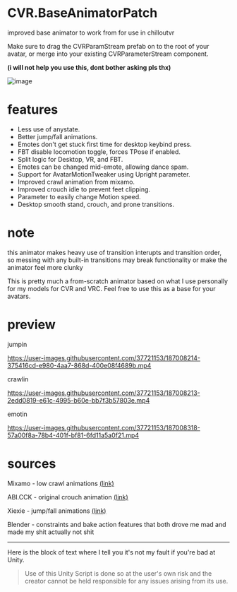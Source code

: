 # CVR.BaseAnimatorPatch
improved base animator to work from for use in chilloutvr

Make sure to drag the CVRParamStream prefab on to the root of your avatar, or merge into your existing CVRParameterStream component.

**(i will not help you use this, dont bother asking pls thx)**

![image](https://user-images.githubusercontent.com/37721153/187007646-68e4b525-009d-4161-a16e-e2e6e84773e4.png)

# features
* Less use of anystate.
* Better jump/fall animations.
* Emotes don't get stuck first time for desktop keybind press.
* FBT disable locomotion toggle, forces TPose if enabled.
* Split logic for Desktop, VR, and FBT.
* Emotes can be changed mid-emote, allowing dance spam.
* Support for AvatarMotionTweaker using Upright parameter.
* Improved crawl animation from mixamo.
* Improved crouch idle to prevent feet clipping.
* Parameter to easily change Motion speed.
* Desktop smooth stand, crouch, and prone transitions.

# note
this animator makes heavy use of transition interupts and transition order, so messing with any built-in transitions may break functionality or make the animator feel more clunky

This is pretty much a from-scratch animator based on what I use personally for my models for CVR and VRC. Feel free to use this as a base for your avatars.

# preview

jumpin

https://user-images.githubusercontent.com/37721153/187008214-375416cd-e980-4aa7-868d-400e08f4689b.mp4

crawlin

https://user-images.githubusercontent.com/37721153/187008213-2edd0819-e61c-4995-b60e-bb7f3b57803e.mp4

emotin

https://user-images.githubusercontent.com/37721153/187008318-57a00f8a-78b4-401f-bf81-6fd11a5a0f21.mp4




# sources
Mixamo - low crawl animations [(link)](https://helpx.adobe.com/creative-cloud/faq/mixamo-faq.html)

ABI.CCK - original crouch animation [(link)](https://cck.cvr.gg/)

Xiexie - jump/fall animations [(link)](https://github.com/Xiexe/OldPatreonExclusiveThings)

Blender - constraints and bake action features that both drove me mad and made my shit actually not shit

---

Here is the block of text where I tell you it's not my fault if you're bad at Unity.

> Use of this Unity Script is done so at the user's own risk and the creator cannot be held responsible for any issues arising from its use.

